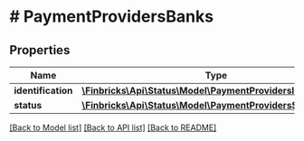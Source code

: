 # # PaymentProvidersBanks

## Properties

Name | Type | Description | Notes
------------ | ------------- | ------------- | -------------
**identification** | [**\Finbricks\Api\Status\Model\PaymentProvidersIdentification**](PaymentProvidersIdentification.md) |  | [optional]
**status** | [**\Finbricks\Api\Status\Model\PaymentProvidersStatus**](PaymentProvidersStatus.md) |  | [optional]

[[Back to Model list]](../../README.md#models) [[Back to API list]](../../README.md#endpoints) [[Back to README]](../../README.md)
